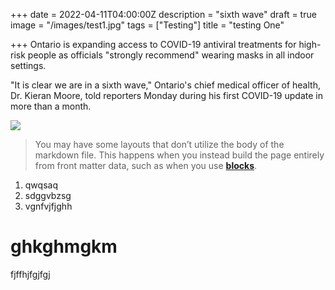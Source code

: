 +++
date = 2022-04-11T04:00:00Z
description = "sixth wave"
draft = true
image = "/images/test1.jpg"
tags = ["Testing"]
title = "testing One"

+++
Ontario is expanding access to COVID-19 antiviral treatments for high-risk people as officials "strongly recommend" wearing masks in all indoor settings.

"It is clear we are in a sixth wave," Ontario's chief medical officer of health, Dr. Kieran Moore, told reporters Monday during his first COVID-19 update in more than a month.

![](/images/slider/slider-3.jpg)

> You may have some layouts that don’t utilize the body of the markdown file. This happens when you instead build the page entirely from front matter data, such as when you use [**blocks**](https://forestry.io/docs/settings/fields/blocks).

1. qwqsaq
2. sdggvbzsg
3. vgnfvjfjghh

# ghkghmgkm

fjffhjfgjfgj